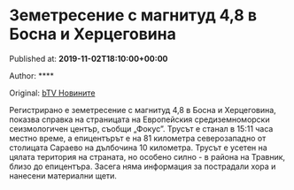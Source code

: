 
# Земетресение с магнитуд 4,8 в Босна и Херцеговина

Published at: **2019-11-02T18:10:00+00:00**

Author: ****

Original: [bTV Новините](https://btvnovinite.bg/svetut/zemetresenie-s-magnitud-4-8-v-bosna-i-hercegovina.html)

Регистрирано е земетресение с магнитуд 4,8 в Босна и Херцеговина, показва справка на страницата на Европейския средиземноморски сеизмологичен център, съобщи „Фокус”.
Трусът е станал в 15:11 часа местно време, а епицентърът е на 81 километра северозападно от столицата Сараево на дълбочина 10 километра.
Трусът е усетен на цялата територия на страната, но особено силно - в района на Травник, близо до епицентъра. Засега няма информация за пострадали хора и нанесени материални щети.
